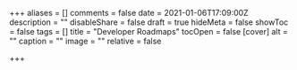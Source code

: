 +++
aliases = []
comments = false
date = 2021-01-06T17:09:00Z
description = ""
disableShare = false
draft = true
hideMeta = false
showToc = false
tags = []
title = "Developer Roadmaps"
tocOpen = false
[cover]
alt = ""
caption = ""
image = ""
relative = false

+++

